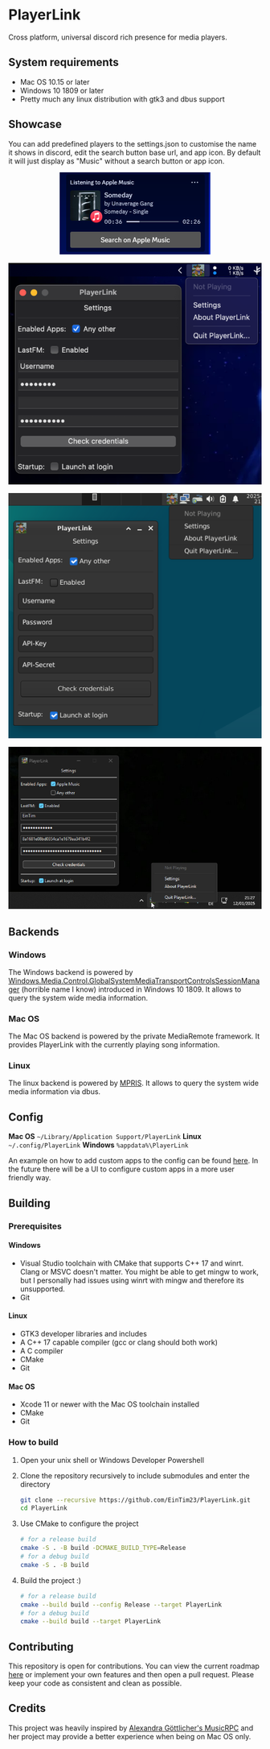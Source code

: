 # PlayerLink
Cross platform, universal discord rich presence for media players.

## System requirements
- Mac OS 10.15 or later
- Windows 10 1809 or later
- Pretty much any linux distribution with gtk3 and dbus support

## Showcase
You can add predefined players to the settings.json to customise the name it shows in discord, edit the search button base url, and app icon. By default it will just display as "Music" without a search button or app icon. 

<p align="center" width="100%">
    <img src="img/showcase.png" alt="rich presence" /> 
</p>
<p align="center" width="100%">
    <img src="img/macos.png" alt="settings window" /> 
</p>
<p align="center" width="100%">
    <img src="img/linux.png" alt="settings window" /> 
</p>
<p align="center" width="100%">
    <img src="img/windows.png" alt="settings window" /> 
</p>

## Backends
### Windows
The Windows backend is powered by [Windows.Media.Control.GlobalSystemMediaTransportControlsSessionManager](https://learn.microsoft.com/en-us/uwp/api/windows.media.control.globalsystemmediatransportcontrolssessionmanager?view=winrt-26100) (horrible name I know) introduced in Windows 10 1809. It allows to query the system wide media information.

### Mac OS
The Mac OS backend is powered by the private MediaRemote framework. It provides PlayerLink with the currently playing song information.

### Linux
The linux backend is powered by [MPRIS](https://specifications.freedesktop.org/mpris-spec/latest/). It allows to query the system wide media information via dbus.

## Config
**Mac OS**
`~/Library/Application Support/PlayerLink`
**Linux**
`~/.config/PlayerLink`
**Windows**
`%appdata%\PlayerLink`

An example on how to add custom apps to the config can be found [here](./settings.example.json). In the future there will be a UI to configure custom apps in a more user friendly way.

## Building

### Prerequisites

#### Windows
- Visual Studio toolchain with CMake that supports C++ 17 and winrt. Clang or MSVC doesn't matter. You might be able to get mingw to work, but I personally had issues using winrt with mingw and therefore its unsupported.
- Git

#### Linux
- GTK3 developer libraries and includes
- A C++ 17 capable compiler (gcc or clang should both work)
- A C compiler
- CMake
- Git

#### Mac OS
- Xcode 11 or newer with the Mac OS toolchain installed
- CMake
- Git

### How to build
1. Open your unix shell or Windows Developer Powershell

2. Clone the repository recursively to include submodules and enter the directory
    ```bash
    git clone --recursive https://github.com/EinTim23/PlayerLink.git
    cd PlayerLink
    ```
3. Use CMake to configure the project
    ```bash
    # for a release build
    cmake -S . -B build -DCMAKE_BUILD_TYPE=Release
    # for a debug build
    cmake -S . -B build
    ```
4. Build the project :)
    ```bash
    # for a release build
    cmake --build build --config Release --target PlayerLink
    # for a debug build
    cmake --build build --target PlayerLink
    ```

## Contributing
This repository is open for contributions. You can view the current roadmap [here](https://github.com/EinTim23/PlayerLink/projects) or implement your own features and then open a pull request. Please keep your code as consistent and clean as possible.

## Credits
This project was heavily inspired by [Alexandra Göttlicher's MusicRPC](https://github.com/kaethchen/MusicRPC) and her project may provide a better experience when being on Mac OS only.
